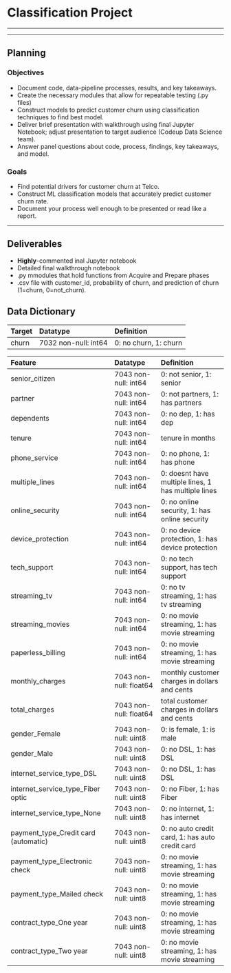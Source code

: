 # Classification Project
___
___

## Planning
### Objectives

- Document code, data-pipeline processes, results, and key takeaways.
- Create the necessary modules that allow for repeatable testing (.py files)
- Construct models to predict customer churn using classification techniques to find best model.
- Deliver brief presentation with walkthrough using final Jupyter Notebook; adjust presentation to target audience (Codeup Data Science team).
- Answer panel questions about code, process, findings, key takeaways, and model.


### Goals

- Find potential drivers for customer churn at Telco.
- Construct ML classification models that accurately predict customer churn rate.
- Document your process well enough to be presented or read like a report.

___

## Deliverables

- **Highly**-commented inal Jupyter notebook
- Detailed final walkthrough notebook
- .py mmodules that hold functions from Acquire and Prepare phases
- .csv file with customer_id, probability of churn, and prediction of churn (1=churn, 0=not_churn).

## Data Dictionary

|Target|Datatype|Definition|
|:-------|:-------|:----------|
|churn|7032 non-null: int64|0: no churn, 1: churn|

|Feature|Datatype|Definition|
|:-------|:-------|:----------|
senior_citizen                         | 7043 non-null: int64    | 0: not senior, 1: senior
partner                                | 7043 non-null: int64    | 0: not partners, 1: has partners
dependents                             | 7043 non-null: int64    | 0: no dep, 1: has dep
tenure                                 | 7043 non-null: int64    | tenure in months
phone_service                          | 7043 non-null: int64    | 0: no phone, 1: has phone
multiple_lines                         | 7043 non-null: int64    | 0: doesnt have multiple lines, 1 has multiple lines
online_security                        | 7043 non-null: int64    | 0: no online security, 1: has online security
device_protection                      | 7043 non-null: int64    | 0: no device protection, 1: has device protection
tech_support                           | 7043 non-null: int64    | 0: no tech support, has tech support
streaming_tv                           | 7043 non-null: int64    | 0: no tv streaming, 1: has tv streaming
streaming_movies                       | 7043 non-null: int64    | 0: no movie streaming, 1: has movie streaming
paperless_billing                      | 7043 non-null: int64    | 0: no movie streaming, 1: has movie streaming
monthly_charges                        | 7043 non-null: float64  | monthly customer charges in dollars and cents
total_charges                          | 7043 non-null: float64  | total customer charges in dollars and cents
gender_Female                          | 7043 non-null: uint8    | 0: is female, 1: is male
gender_Male                            | 7043 non-null: uint8    | 0: no DSL, 1: has DSL
internet_service_type_DSL              | 7043 non-null: uint8    | 0: no  DSL, 1: has DSL
internet_service_type_Fiber optic      | 7043 non-null: uint8    | 0: no Fiber, 1: has Fiber
internet_service_type_None             | 7043 non-null: uint8    | 0: no internet, 1: has internet
payment_type_Credit card (automatic)   | 7043 non-null: uint8    | 0: no auto credit card, 1: has auto credit card
payment_type_Electronic check          | 7043 non-null: uint8    | 0: no movie streaming, 1: has movie streaming
payment_type_Mailed check              | 7043 non-null: uint8    | 0: no movie streaming, 1: has movie streaming
contract_type_One year                 | 7043 non-null: uint8    | 0: no movie streaming, 1: has movie streaming
contract_type_Two year                 | 7043 non-null: uint8    | 0: no movie streaming, 1: has movie streaming
